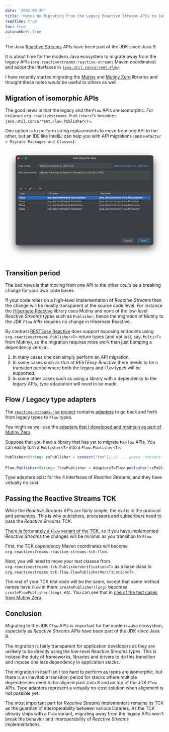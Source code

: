 ```yaml
---
date: '2022-08-30'
title: 'Notes on Migrating From the Legacy Reactive Streams APIs to Java Flow'
readTime: true
toc: true
autonumber: true
---
```


The Java [Reactive Streams](https://www.reactive-streams.org/) APIs have been part of the JDK since Java 9.

It is about time for the modern Java ecosystem to migrate away from the legacy APIs (`org.reactivestreams:reactive-streams` Maven coordinates) and adopt the interfaces in [`java.util.concurrent.Flow`](https://docs.oracle.com/javase/9/docs/api/java/util/concurrent/Flow.html).

I have recently started migrating the [Mutiny](https://smallrye.io/smallrye-mutiny/) and [Mutiny Zero](https://smallrye.io/smallrye-mutiny-zero/) libraries and thought these notes would be useful to others as well.

## Migration of isomorphic APIs

The good news is that the legacy and the `Flow` APIs are isomorphic.
For instance `org.reactivestreams.Publisher<T>` becomes `java.util.concurrent.Flow.Publisher<T>`.

One option is to perform string replacements to move from one API to the other, but an IDE like IntelliJ can help you with API migrations (see `Refactor > Migrate Packages and Classes`):

![IntelliJ type migration map](./intellij-type-migration-flow.png)

## Transition period

The bad news is that moving from one API to the other _could_ be a breaking change for your own code bases.

If your code relies on a high-level implementation of _Reactive Streams_ then the change will be mostly transparent at the source code level.
For instance the [Hibernate Reactive](https://hibernate.org/reactive/) library uses Mutiny and none of the low-level _Reactive Streams_ types such as `Publisher`, hence the migration of Mutiny to the JDK `Flow` APIs requires no change in Hibernate Reactive.

By contrast [RESTEasy Reactive](https://quarkus.io/guides/resteasy-reactive) does support exposing endpoints using `org.reactivestreams.Publisher<T>` return types (and not just, say, `Multi<T>` from Mutiny), so the migration requires more work than just bumping a dependency version.

1. In many cases one can simply perform an API migration.
2. In some cases such as that of _RESTEasy Reactive_ there needs to be a transition period where both the legacy and `Flow` types will be supported.
3. In some other cases such as using a library with a dependency to the legacy APIs, type adaptation will need to be made.

## Flow / Legacy type adapters

The [`reactive-streams-jvm` project](https://github.com/reactive-streams/reactive-streams-jvm/) contains [adapters](https://github.com/reactive-streams/reactive-streams-jvm/blob/master/api/src/main/java9/org/reactivestreams/FlowAdapters.java) to go back and forth from legacy types to `Flow` types.

You might as well use the [adapters that I developed and maintain as part of Mutiny Zero](https://smallrye.io/smallrye-mutiny-zero/0.4.3/flow-adapters/).

Suppose that you have a library that has yet to migrate to `Flow` APIs.
You can easily turn a `Publisher<T>` into a `Flow.Publisher<T>`:

```java
Publisher<String> rsPublisher = connect("foo"); // ... where 'connect' returns a Publisher<String>

Flow.Publisher<String> flowPublisher = AdaptersToFlow.publisher(rsPublisher);
```

Type adapters exist for the 4 interfaces of _Reactive Streams_, and they have virtually no cost.

## Passing the Reactive Streams TCK

While the _Reactive Streams_ APIs are fairly simple, the evil is in the protocol and semantics.
This is why publishers, processors and subscribers need to pass the _Reactive Streams TCK_.

[There is fortunately a `Flow` variant of the TCK](https://github.com/reactive-streams/reactive-streams-jvm/tree/master/tck-flow), so if you have implemented _Reactive Streams_ the changes will be minimal as you transition to `Flow`.

First, the TCK dependency Maven coordinates will become `org.reactivestreams:reactive-streams-tck-flow`.

Next, you will need to move your test classes from `org.reactivestreams.tck.PublisherVerification<T>` as a base class to `org.reactivestreams.tck.flow.FlowPublisherVerification<T>`.

The rest of your TCK test code will be the same, except that some method names have `Flow` in them: `createPublisher(long)` becomes `createFlowPublisher(long)`, etc.
You can see that in [one of the test cases from Mutiny Zero](https://github.com/smallrye/smallrye-mutiny-zero/blob/f795f242e5d88f0a44fb3838da1fcc0f6da49c68/mutiny-zero/src/test/java/mutiny/zero/tck/CompletionStageTckPublisherTest.java).

## Conclusion

Migrating to the JDK `Flow` APIs is important for the modern Java ecosystem, especially as _Reactive Streams_ APIs have been part of the JDK since Java 9.

The migration is fairly transparent for application developers as they are unlikely to be directly using the low-level _Reactive Streams_ types.
This is instead the duty of frameworks, libraries and drivers to do this transition and impose one less dependency in application stacks.

The migration in itself isn't too hard to perform as types are isomorphic, but there is an inevitable transition period for stacks where multiple dependencies need to be aligned past Java 8 and on top of the JDK `Flow` APIs.
Type adapters represent a virtually no-cost solution when alignment is not possible yet.

The most important part for _Reactive Streams_ implementers remains its TCK as the guardian of interoperability between various libraries.
As the TCK already ships with a `Flow` variant, migrating away from the legacy APIs won't break the behavior and interoperability of _Reactive Streams_ implementations.